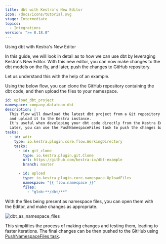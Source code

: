 ```yaml
---
title: dbt with Kestra's New Editor
icon: /docs/icons/tutorial.svg
stage: Intermediate
topics:
  - Integrations
version: ">= 0.18.0"
---
```


Using dbt with Kestra's New Editor

In this guide, we will look in detail as to how we can use dbt by leveraging Kestra's New Editor. With this new editor, you can now make changes to the dbt models on the fly, and later, push the changes to GitHub repository.

Let us understand this with the help of an example.

Using the below flow, you can clone the GitHub repository containing the dbt code, and then upload the files to your namespace.

```yaml
id: upload_dbt_project
namespace: company.datateam.dbt
description: |
  This flow will download the latest dbt project from a Git repository
  and upload it to the Kestra instance.
  It's useful when developing your dbt code directly from the Kestra Editor.
  Later, you can use the PushNamespaceFiles task to push the changes back to Git.
tasks:
  - id: wdir
    type: io.kestra.plugin.core.flow.WorkingDirectory
    tasks:
      - id: git_clone
        type: io.kestra.plugin.git.Clone
        url: https://github.com/kestra-io/dbt-example
        branch: master

      - id: upload
        type: io.kestra.plugin.core.namespace.UploadFiles
        namespace: "{{ flow.namespace }}"
        files:
          - "glob:**/dbt/**"
```

With the files being present as namespace files, you can open them with the Editor, and make changes as appropriate. 

![dbt_as_namespace_files](/docs/how-to-guides/dbt-with-new-editor/edit-dbt-files.png)

This simplifies the process of making changes and testing them, leading to faster iterations. The final changes can be then pushed to the GitHub using [PushNamespaceFiles task](./pushnamespacefiles.md).
